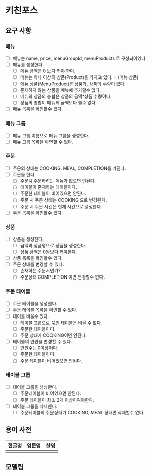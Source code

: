# 키친포스

## 요구 사항
### 메뉴
- [ ] 메뉴는 name, price, menuGroupId, menuProducts 로 구성되어있다.
- [ ] 메뉴를 생성한다.
    - [ ] 메뉴 금액은 0 보다 커야 한다.
    - [ ] 메뉴는 하나 이상의 상품(Product)을 가지고 있다. = (메뉴 상품)
    - [ ] 메뉴 상품(MenuProduct)은 상품과, 상품의 수량이 있다.
    - [ ] 존재하지 않는 상품을 메뉴에 추가할수 없다.
    - [ ] 메뉴의 상품의 총합은 상품의 금액*상품 수량이다.
    - [ ] 상품의 총합이 메뉴의 금액보다 클수 없다.
- [ ] 메뉴 목록을 확인할수 있다.

### 메뉴 그룹
- [ ] 메뉴 그룹 이름으로 메뉴 그룹을 생성한다.
- [ ] 메뉴 그룹 목록을 확인할 수 있다.
### 주문
- [ ] 주문의 상태는 COOKING, MEAL, COMPLETION를 가진다.
- [ ] 주문을 한다.
    - [ ] 주문시 주문하려는 메뉴가 없으면 안된다.
    - [ ] 테이블이 존재하는 테이블이다.
    - [ ] 주문한 테이블이 비어있으면 안된다.
    - [ ] 주문 시 주문 상태는 COOKING 으로 변경된다.
    - [ ] 주문 시 주문 시간은 현재 시간으로 설정한다.
- [ ] 주문 목록을 확인할수 있다.

### 상품
- [ ] 상품을 생성한다.
    - [ ] 금액과 상품명으로 상품을 생성한다.
    - [ ] 상품 금액은 0원보다 커야한다.
- [ ] 상품 목록을 확인할수 있다.
- [ ] 주문 상태를 변경할 수 있다.
    - [ ] 존재하는 주문서인가?
    - [ ] 주문상태 COMPLETION 이면 변경할수 없다.

### 주문 테이블
- [ ] 주문 테이블을 생성한다.
- [ ] 주문 테이블 목록을 확인할 수 있다.
- [ ] 테이블 비울수 있다.
    - [ ] 테이블 그룹으로 묶인 테이블은 비울 수 없다.
    - [ ] 주문한 테이블이다.
    - [ ] 주문 상태가 COOKING이면 안된다.
- [ ] 테이블의 인원을 변경할 수 있다.
    - [ ] 인원수는 0이상이다.
    - [ ] 주문한 테이블이다.
    - [ ] 주문 테이블이 비어있으면 안된다.

### 테이블 그룹
- [ ] 테이블 그룹을 생성한다.
    - [ ] 주문테이블이 비어있으면 안된다.
    - [ ] 주문 테이블이 최소 2개 이상이여야한다.
- [ ] 테이블 그룹을 삭제한다.
    - [ ] 주문테이블의 주문상태가 COOKING, MEAL 상태면 삭제할수 없다.

## 용어 사전

| 한글명 | 영문명 | 설명 |
| --- | --- | --- |
|  |  |  |

## 모델링
